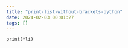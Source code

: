 ```yaml
---
title: "print-list-without-brackets-python"
date: 2024-02-03 00:01:27
tags: []
---
```

```
print(*li)
```

